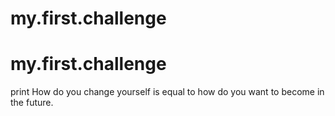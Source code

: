 # my.first.challenge
# my.first.challenge


print
How do you change yourself is equal to how do you want to become in the future.
